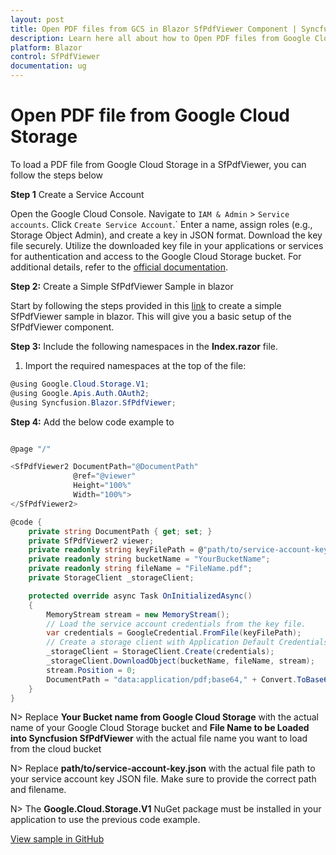 ```yaml
---
layout: post
title: Open PDF files from GCS in Blazor SfPdfViewer Component | Syncfusion
description: Learn here all about how to Open PDF files from Google Cloud Storage in Syncfusion Blazor SfPdfViewer component and much more details.
platform: Blazor
control: SfPdfViewer
documentation: ug
---
```


# Open PDF file from Google Cloud Storage

To load a PDF file from Google Cloud Storage in a SfPdfViewer, you can follow the steps below

**Step 1** Create a Service Account

Open the Google Cloud Console. Navigate to `IAM & Admin` > `Service accounts`. Click `Create Service Account`.` Enter a name, assign roles (e.g., Storage Object Admin), and create a key in JSON format. Download the key file securely. Utilize the downloaded key file in your applications or services for authentication and access to the Google Cloud Storage bucket. For additional details, refer to the [official documentation](https://cloud.google.com/iam/docs/service-accounts-create).

**Step 2:** Create a Simple SfPdfViewer Sample in blazor

Start by following the steps provided in this [link](https://blazor.syncfusion.com/documentation/pdfviewer/getting-started/server-side-application) to create a simple SfPdfViewer sample in blazor. This will give you a basic setup of the SfPdfViewer component.

**Step 3:** Include the following namespaces in the **Index.razor** file.

1. Import the required namespaces at the top of the file:

```csharp
@using Google.Cloud.Storage.V1;
@using Google.Apis.Auth.OAuth2;
@using Syncfusion.Blazor.SfPdfViewer;
```

**Step 4:** Add the below code example to

```csharp

@page "/"

<SfPdfViewer2 DocumentPath="@DocumentPath"
              @ref="@viewer"
              Height="100%"
              Width="100%">
</SfPdfViewer2>

@code {
    private string DocumentPath { get; set; }
    private SfPdfViewer2 viewer;
    private readonly string keyFilePath = @"path/to/service-account-key.json";
    private readonly string bucketName = "YourBucketName";
    private readonly string fileName = "FileName.pdf";
    private StorageClient _storageClient;

    protected override async Task OnInitializedAsync()
    {
        MemoryStream stream = new MemoryStream();
        // Load the service account credentials from the key file.
        var credentials = GoogleCredential.FromFile(keyFilePath);
        // Create a storage client with Application Default Credentials
        _storageClient = StorageClient.Create(credentials);
        _storageClient.DownloadObject(bucketName, fileName, stream);
        stream.Position = 0;
        DocumentPath = "data:application/pdf;base64," + Convert.ToBase64String(stream.ToArray());
    }
}
```

N> Replace **Your Bucket name from Google Cloud Storage** with the actual name of your Google Cloud Storage bucket and **File Name to be Loaded into Syncfusion SfPdfViewer** with the actual file name you want to load from the cloud bucket

N> Replace **path/to/service-account-key.json** with the actual file path to your service account key JSON file. Make sure to provide the correct path and filename.

N> The **Google.Cloud.Storage.V1** NuGet package must be installed in your application to use the previous code example.

[View sample in GitHub](https://github.com/SyncfusionExamples/open-save-pdf-documents-in-google-cloud-storage)